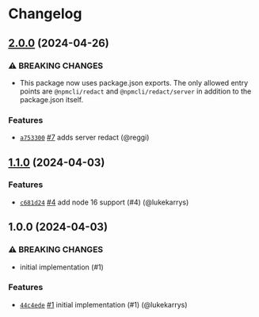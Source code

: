 # Changelog

## [2.0.0](https://github.com/npm/redact/compare/v1.1.0...v2.0.0) (2024-04-26)

### ⚠️ BREAKING CHANGES

* This package now uses package.json exports. The only allowed entry points are `@npmcli/redact` and `@npmcli/redact/server` in addition to the package.json itself.

### Features

* [`a753300`](https://github.com/npm/redact/commit/a75330078fd7f90f94ddc1badd91e4f6904444f9) [#7](https://github.com/npm/redact/pull/7) adds server redact (@reggi)

## [1.1.0](https://github.com/npm/redact/compare/v1.0.0...v1.1.0) (2024-04-03)

### Features

* [`c681d24`](https://github.com/npm/redact/commit/c681d2469583aae4e505e4c1ac16ae48e314093b) [#4](https://github.com/npm/redact/pull/4) add node 16 support (#4) (@lukekarrys)

## 1.0.0 (2024-04-03)

### ⚠️ BREAKING CHANGES

* initial implementation (#1)

### Features

* [`44c4ede`](https://github.com/npm/redact/commit/44c4ede1900e2376c0eb2d68cc088f4c24083627) [#1](https://github.com/npm/redact/pull/1) initial implementation (#1) (@lukekarrys)

